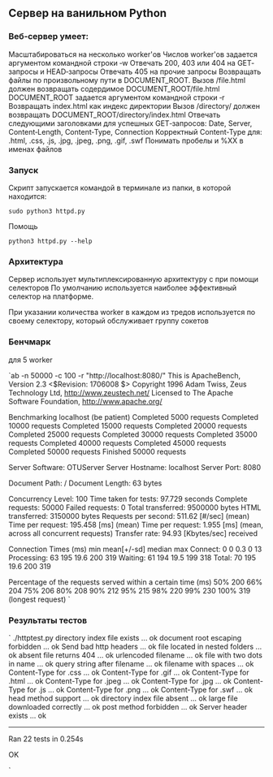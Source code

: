 ## Cервер на ванильном Python
### Веб‐сервер умеет:
Масштабироваться на несколько worker'ов
Числов worker'ов задается аргументом командной строки ‐w
Отвечать 200, 403 или 404 на GET‐запросы и HEAD‐запросы
Отвечать 405 на прочие запросы
Возвращать файлы по произвольному пути в DOCUMENT_ROOT.
Вызов /file.html должен возвращать содердимое DOCUMENT_ROOT/file.html
DOCUMENT_ROOT задается аргументом командной строки ‐r
Возвращать index.html как индекс директории
Вызов /directory/ должен возвращать DOCUMENT_ROOT/directory/index.html
Отвечать следующими заголовками для успешных GET‐запросов: Date, Server, Content‐Length, Content‐Type,
Connection
Корректный Content‐Type для: .html, .css, .js, .jpg, .jpeg, .png, .gif, .swf
Понимать пробелы и %XX в именах файлов

### Запуск

Скрипт запускается командой в терминале из папки, в которой находится:

`sudo python3 httpd.py`

Помощь

`python3 httpd.py --help`

### Архитектура

Сервер использует мультиплексированную архитектуру с при помощи селекторов
По умолчанию используется наиболее эффективный селектор на платформе.

При указании количества worker в каждом из тредов используется по своему селектору,
который обслуживает группу сокетов

### Бенчмарк

для 5 worker

`ab -n 50000 -c 100 -r "http://localhost:8080/"
This is ApacheBench, Version 2.3 <$Revision: 1706008 $>
Copyright 1996 Adam Twiss, Zeus Technology Ltd, http://www.zeustech.net/
Licensed to The Apache Software Foundation, http://www.apache.org/

Benchmarking localhost (be patient)
Completed 5000 requests
Completed 10000 requests
Completed 15000 requests
Completed 20000 requests
Completed 25000 requests
Completed 30000 requests
Completed 35000 requests
Completed 40000 requests
Completed 45000 requests
Completed 50000 requests
Finished 50000 requests


Server Software:        OTUServer
Server Hostname:        localhost
Server Port:            8080

Document Path:          /
Document Length:        63 bytes

Concurrency Level:      100
Time taken for tests:   97.729 seconds
Complete requests:      50000
Failed requests:        0
Total transferred:      9500000 bytes
HTML transferred:       3150000 bytes
Requests per second:    511.62 [#/sec] (mean)
Time per request:       195.458 [ms] (mean)
Time per request:       1.955 [ms] (mean, across all concurrent requests)
Transfer rate:          94.93 [Kbytes/sec] received

Connection Times (ms)
              min  mean[+/-sd] median   max
Connect:        0    0   0.3      0      13
Processing:    63  195  19.6    200     319
Waiting:       61  194  19.5    199     318
Total:         70  195  19.6    200     319

Percentage of the requests served within a certain time (ms)
  50%    200
  66%    204
  75%    206
  80%    208
  90%    212
  95%    215
  98%    220
  99%    230
 100%    319 (longest request)
`
### Результаты тестов

`
./httptest.py
directory index file exists ... ok
document root escaping forbidden ... ok
Send bad http headers ... ok
file located in nested folders ... ok
absent file returns 404 ... ok
urlencoded filename ... ok
file with two dots in name ... ok
query string after filename ... ok
filename with spaces ... ok
Content-Type for .css ... ok
Content-Type for .gif ... ok
Content-Type for .html ... ok
Content-Type for .jpeg ... ok
Content-Type for .jpg ... ok
Content-Type for .js ... ok
Content-Type for .png ... ok
Content-Type for .swf ... ok
head method support ... ok
directory index file absent ... ok
large file downloaded correctly ... ok
post method forbidden ... ok
Server header exists ... ok

----------------------------------------------------------------------
Ran 22 tests in 0.254s

OK

`